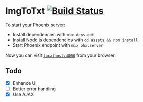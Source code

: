 # ImgToTxt [![Build Status](https://travis-ci.org/edgar971/image_to_text.svg?branch=master)](https://travis-ci.org/edgar971/image_to_text)

To start your Phoenix server:

  * Install dependencies with `mix deps.get`
  * Install Node.js dependencies with `cd assets && npm install`
  * Start Phoenix endpoint with `mix phx.server`

Now you can visit [`localhost:4000`](http://localhost:4000) from your browser.

## Todo
- [x] Enhance UI
- [ ] Better error handling
- [x] Use AJAX